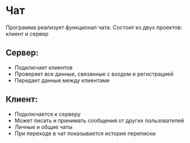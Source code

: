# Чат

Программа реализует функционал чата. Состоит из двух проектов: клиент и сервер

## Сервер:

- Подключает клиентов
- Проверяет все данные, связанные с входом и регистрацией
- Передает данные между клиентами

## Клиент:

- Подключается к серверу
- Может писать и принимать сообщения от других пользователей
- Личные и общие чаты
- При переходе в чат показывается история переписки
